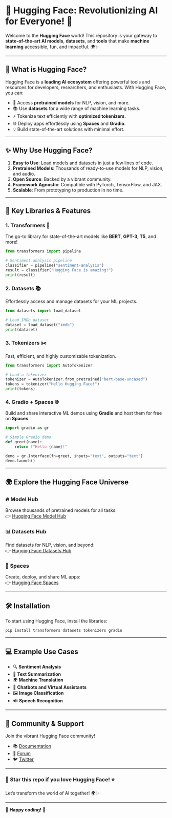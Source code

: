 # 🤗 Hugging Face: Revolutionizing AI for Everyone! 🚀

Welcome to the **Hugging Face** world! This repository is your gateway to **state-of-the-art AI models**, **datasets**, and **tools** that make **machine learning** accessible, fun, and impactful. 🌍✨

---

## 🧠 What is Hugging Face? 
Hugging Face is a **leading AI ecosystem** offering powerful tools and resources for developers, researchers, and enthusiasts. With Hugging Face, you can:

- 🌟 Access **pretrained models** for NLP, vision, and more.
- 📚 Use **datasets** for a wide range of machine learning tasks.
- ⚡ Tokenize text efficiently with **optimized tokenizers**.
- 🌐 Deploy apps effortlessly using **Spaces** and **Gradio**.
- 💡 Build state-of-the-art solutions with minimal effort.

---

## ✨ Why Use Hugging Face?

1. **Easy to Use**: Load models and datasets in just a few lines of code.  
2. **Pretrained Models**: Thousands of ready-to-use models for NLP, vision, and audio.  
3. **Open Source**: Backed by a vibrant community.  
4. **Framework Agnostic**: Compatible with PyTorch, TensorFlow, and JAX.  
5. **Scalable**: From prototyping to production in no time.  

---

## 🚀 Key Libraries & Features

### 1. **Transformers 🦄**
The go-to library for state-of-the-art models like **BERT**, **GPT-3**, **T5**, and more!  
```python
from transformers import pipeline

# Sentiment analysis pipeline
classifier = pipeline("sentiment-analysis")
result = classifier("Hugging Face is amazing!")
print(result)
```

### 2. **Datasets 📚**
Effortlessly access and manage datasets for your ML projects.  
```python
from datasets import load_dataset

# Load IMDb dataset
dataset = load_dataset("imdb")
print(dataset)
```

### 3. **Tokenizers ✂️**
Fast, efficient, and highly customizable tokenization.  
```python
from transformers import AutoTokenizer

# Load a tokenizer
tokenizer = AutoTokenizer.from_pretrained("bert-base-uncased")
tokens = tokenizer("Hello Hugging Face!")
print(tokens)
```

### 4. **Gradio + Spaces 🌐**
Build and share interactive ML demos using **Gradio** and host them for free on **Spaces**.  
```python
import gradio as gr

# Simple Gradio demo
def greet(name):
    return f"Hello {name}!"

demo = gr.Interface(fn=greet, inputs="text", outputs="text")
demo.launch()
```

---

## 🌍 Explore the Hugging Face Universe

### 🔥 **Model Hub**
Browse thousands of pretrained models for all tasks:  
👉 [Hugging Face Model Hub](https://huggingface.co/models)

### 📊 **Datasets Hub**
Find datasets for NLP, vision, and beyond:  
👉 [Hugging Face Datasets Hub](https://huggingface.co/datasets)

### 🚀 **Spaces**
Create, deploy, and share ML apps:  
👉 [Hugging Face Spaces](https://huggingface.co/spaces)

---

## 🛠️ Installation

To start using Hugging Face, install the libraries:  
```bash
pip install transformers datasets tokenizers gradio
```

---

## 💻 Example Use Cases

- 🔍 **Sentiment Analysis**  
- 📝 **Text Summarization**  
- 🌍 **Machine Translation**  
- 🤖 **Chatbots and Virtual Assistants**  
- 🖼️ **Image Classification**  
- 🔊 **Speech Recognition**  

---

## 🌟 Community & Support

Join the vibrant Hugging Face community!  
- 📚 [Documentation](https://huggingface.co/docs)  
- 💬 [Forum](https://discuss.huggingface.co/)  
- 🐦 [Twitter](https://twitter.com/huggingface)  

---

### 🌟 Star this repo if you love Hugging Face! ⭐  
Let’s transform the world of AI together! 🌍✨  

--- 

🎉 **Happy coding!** 🎉
